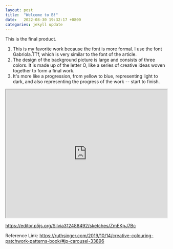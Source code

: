 ```yaml
---
layout: post
title:  "Welcome to B!"
date:   2022-08-30 19:32:17 +0800
categories: jekyll update
---
```

This is the final product.
1. This is my favorite work because the font is more formal. I use the font Gabriola.TTf, which is very similar to the font of the article.
2. The design of the background picture is large and consists of three colors. It is made up of the letter O, like a series of creative ideas woven together to form a final work.
3. It's more like a progression, from yellow to blue, representing light to dark, and also representing the progress of the work -- start to finish. 

<iframe src="https://editor.p5js.org/Silvia312488492/full/ZmEKpJ7Bc" width="100%" height="400"></iframe>

<https://editor.p5js.org/Silvia312488492/sketches/ZmEKpJ7Bc>

Reference Link:
<https://ruthsinger.com/2019/10/14/creative-colouring-patchwork-patterns-book/#jp-carousel-33896>

[jekyll-docs]: https://jekyllrb.com/docs/home
[jekyll-gh]:   https://github.com/jekyll/jekyll
[jekyll-talk]: https://talk.jekyllrb.com/
